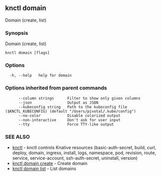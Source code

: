 ## knctl domain

Domain (create, list)

### Synopsis

Domain (create, list)

```
knctl domain [flags]
```

### Options

```
  -h, --help   help for domain
```

### Options inherited from parent commands

```
      --column strings      Filter to show only given columns
      --json                Output as JSON
      --kubeconfig string   Path to the kubeconfig file ($KNCTL_KUBECONFIG) (default "/Users/pivotal/.kube/config")
      --no-color            Disable colorized output
      --non-interactive     Don't ask for user input
      --tty                 Force TTY-like output
```

### SEE ALSO

* [knctl](knctl.md)	 - knctl controls Knative resources (basic-auth-secret, build, curl, deploy, domain, ingress, install, logs, namespace, pod, revision, route, service, service-account, ssh-auth-secret, uninstall, version)
* [knctl domain create](knctl_domain_create.md)	 - Create domain
* [knctl domain list](knctl_domain_list.md)	 - List domains

